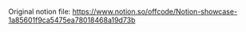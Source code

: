 Original notion file: https://www.notion.so/offcode/Notion-showcase-1a85601f9ca5475ea78018468a19d73b

